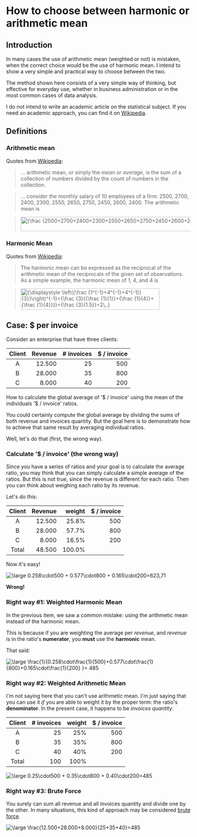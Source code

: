 # How to choose between harmonic or arithmetic mean
## Introduction
In many cases the use of arithmetic mean (weighted or not) is mistaken, when the correct choice would be the use of harmonic mean. I intend to show a very simple and practical way to choose between the two.

The method shown here consists of a very simple way of thinking, but effective for everyday use, whether in business administration or in the most common cases of data analysis.

I do not intend to write an academic article on the statistical subject. If you need an academic approach, you can find it on [Wikipedia](https://en.wikipedia.org/wiki/Harmonic_mean).

## Definitions
### Arithmetic mean
Quotes from [Wikipedia](https://en.wikipedia.org/wiki/Arithmetic_mean):

> ... arithmetic mean, or simply the *mean* or *average*,  is the sum of a collection of numbers divided by the count of numbers in the collection.

> ... consider the monthly salary of 10 employees of a firm: 2500, 2700, 2400, 2300, 2550, 2650, 2750, 2450, 2600, 2400. The arithmetic mean is

> <img src="https://wikimedia.org/api/rest_v1/media/math/render/svg/011f2bc6eee24c97e784cc28aa7d9581ca564ee9" class="mwe-math-fallback-image-inline" aria-hidden="true" style="vertical-align: -1.838ex; width:81.293ex; height:5.176ex;" alt="{\frac {2500+2700+2400+2300+2550+2650+2750+2450+2600+2400}{10}}=2530.">

### Harmonic Mean
Quotes from [Wikipedia](https://en.wikipedia.org/wiki/Harmonic_mean):

> The harmonic mean can be expressed as the reciprocal of the arithmetic mean of the reciprocals of the given set of observations. As a simple example, the harmonic mean of 1, 4, and 4 is

> <img src="https://wikimedia.org/api/rest_v1/media/math/render/svg/eca5906ddf61080e790c0d4df33f47e12da7d019" class="mwe-math-fallback-image-inline" aria-hidden="true" style="vertical-align: -3.338ex; width:49.548ex; height:7.676ex;" alt="{\displaystyle \left({\frac {1^{-1}+4^{-1}+4^{-1}}{3}}\right)^{-1}={\frac {3}{{\frac {1}{1}}+{\frac {1}{4}}+{\frac {1}{4}}}}={\frac {3}{1.5}}=2\,.}">

## Case: $ per invoice
Consider an enterprise that have three clients:

| Client | Revenue | # invoices | $ / invoice |
| :----: | ------: | ---------: | ----------: |
| A      | 12.500  | 25         | 500         |
| B      | 28.000  | 35         | 800         |
| C      | 8.000   | 40         | 200         |

How to calculate the global average of '$ / invoice' using the mean of the individuals '$ / invoice' ratios.

You could certainly compute the global average by dividing the sums of both revenue and invoices quantity. But the goal here is to demonstrate how to achieve that same result by averaging individual ratios.

Well, let's do that (first, the wrong way).

### Calculate '$ / invoice' (the wrong way)
Since you have a series of ratios and your goal is to calculate the average ratio, you may think that you can simply calculate a simple average of the ratios. But this is not true, since the revenue is different for each ratio. Then you can think about weighing each ratio by its revenue.

Let's do this:

| Client | Revenue | weight | $ / invoice |
| :----: | ------: | -----: | ----------: |
| A      | 12.500  | 25.8%  | 500         |
| B      | 28.000  | 57.7%  | 800         |
| C      | 8.000   | 16.5%  | 200         |
| Total  | 48.500  | 100.0% |

Now it's easy!

<img src="https://latex.codecogs.com/png.latex?\bg_white&space;\large&space;0.258\cdot500&space;&plus;&space;0.577\cdot800&space;&plus;&space;0.165\cdot200=623,71" title="\large 0.258\cdot500 + 0.577\cdot800 + 0.165\cdot200=623,71" />

**Wrong!**

### Right way #1: Weighted Harmonic Mean
In the previous item, we saw a common mistake: using the arithmetic mean instead of the harmonic mean.

This is because if you are weighting the average per *revenue*, and *revenue* is in the ratio's **numerator**, you **must** use the **harmonic** mean.

That said:

<img src="https://latex.codecogs.com/png.latex?\bg_white&space;\large&space;\frac{1}{0.258\cdot\frac{1}{500}&plus;0.577\cdot\frac{1}{800}&plus;0.165\cdot\frac{1}{200}&space;}=&space;485" title="\large \frac{1}{0.258\cdot\frac{1}{500}+0.577\cdot\frac{1}{800}+0.165\cdot\frac{1}{200} }= 485" />

### Right way #2: Weighted Arithmetic Mean
I'm not saying here that you can't use arithmetic mean. I'm just saying that you can use it *if* you are able to weight it by the proper term: the ratio's **denominator**. In the present case, it happens to be *invoices quantity*.

| Client | # invoices | weight  | $ / invoice |
| :----: | ---------: | -----:  | ----------: |
| A      | 25         | 25%     | 500         |
| B      | 35         | 35%     | 800         |
| C      | 40         | 40%     | 200         |
| Total  | 100        | 100%    |

<img src="https://latex.codecogs.com/png.latex?\bg_white&space;\large&space;0.25\cdot500&space;&plus;&space;0.35\cdot800&space;&plus;&space;0.40\cdot200=485" title="\large 0.25\cdot500 + 0.35\cdot800 + 0.40\cdot200=485" />

### Right way #3: Brute Force
You surely can sum all revenue and all invoices quantity and divide one by the other. In many situations, this kind of approach may be considered [brute force](http://www.catb.org/~esr/jargon/html/B/brute-force.html).

<img src="https://latex.codecogs.com/png.latex?\bg_white&space;\large&space;\frac{12.500&plus;28.000&plus;8.000}{25&plus;35&plus;40}=485" title="\large \frac{12.500+28.000+8.000}{25+35+40}=485" />
